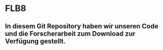 # FLB8
## In diesem Git Repository haben wir unseren Code und die Forscherarbeit zum Download zur Verfügung gestellt.
